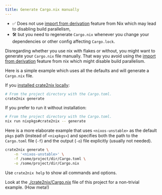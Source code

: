 ```yaml
---
title: Generate Cargo.nix manually
---
```


* ✅ Does not use [import from derivation](https://nixos.org/manual/nix/stable/language/import-from-derivation)
  feature from Nix which may lead to disabling build parallelism,
* 🛠️ but you need to regenerate `Cargo.nix` whenever you change your dependencies or other config
  affecting `Cargo.lock`.

Disregarding whether you use nix with flakes or without, you might want to generate
your `Cargo.nix` file manually. That way you avoid using the
[import from derivation](https://nixos.org/manual/nix/stable/language/import-from-derivation)
feature from nix which might disable build parallelism.

Here is a simple example which uses all the defaults and will generate a `Cargo.nix` file.

If you [installed crate2nix locally](../20_installing_crate2nix/):

```bash
# From the project directory with the Cargo.toml.
crate2nix generate
```

If you prefer to run it without installation:

```bash
# From the project directory with the Cargo.toml.
nix run nixpkgs#crate2nix -- generate
```

Here is a more elaborate example that uses `<nixos-unstable>` as the default `pkgs` path
(instead of `<nixpkgs>`) and specifies both the path
to the `Cargo.toml` file (`-f`) and the output (`-o`) file explicitly (usually not needed).

```bash
crate2nix generate \
    -n '<nixos-unstable>' \
    -f /some/project/dir/Cargo.toml \
    -o /some/project/dir/Cargo.nix
```

Use `crate2nix help` to show all commands and options.

Look at the
[./crate2nix/Cargo.nix](https://github.com/nix-community/crate2nix/blob/master/crate2nix/Cargo.nix)
file of this project for a non-trivial example. (How meta!)
